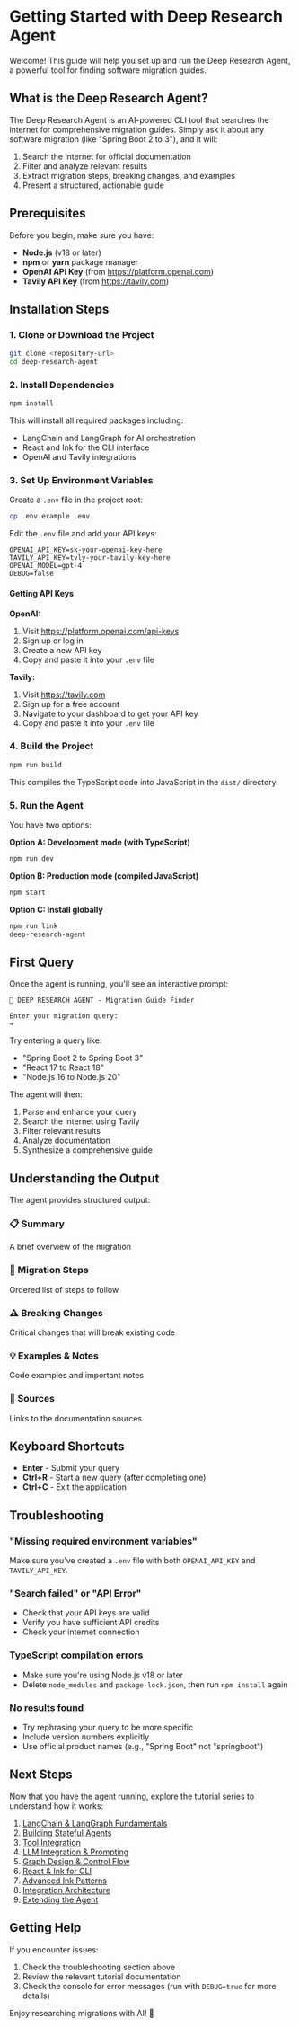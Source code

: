 # Getting Started with Deep Research Agent

Welcome! This guide will help you set up and run the Deep Research Agent, a powerful tool for finding software migration guides.

## What is the Deep Research Agent?

The Deep Research Agent is an AI-powered CLI tool that searches the internet for comprehensive migration guides. Simply ask it about any software migration (like "Spring Boot 2 to 3"), and it will:

1. Search the internet for official documentation
2. Filter and analyze relevant results
3. Extract migration steps, breaking changes, and examples
4. Present a structured, actionable guide

## Prerequisites

Before you begin, make sure you have:

- **Node.js** (v18 or later)
- **npm** or **yarn** package manager
- **OpenAI API Key** (from https://platform.openai.com)
- **Tavily API Key** (from https://tavily.com)

## Installation Steps

### 1. Clone or Download the Project

```bash
git clone <repository-url>
cd deep-research-agent
```

### 2. Install Dependencies

```bash
npm install
```

This will install all required packages including:
- LangChain and LangGraph for AI orchestration
- React and Ink for the CLI interface
- OpenAI and Tavily integrations

### 3. Set Up Environment Variables

Create a `.env` file in the project root:

```bash
cp .env.example .env
```

Edit the `.env` file and add your API keys:

```env
OPENAI_API_KEY=sk-your-openai-key-here
TAVILY_API_KEY=tvly-your-tavily-key-here
OPENAI_MODEL=gpt-4
DEBUG=false
```

#### Getting API Keys

**OpenAI:**
1. Visit https://platform.openai.com/api-keys
2. Sign up or log in
3. Create a new API key
4. Copy and paste it into your `.env` file

**Tavily:**
1. Visit https://tavily.com
2. Sign up for a free account
3. Navigate to your dashboard to get your API key
4. Copy and paste it into your `.env` file

### 4. Build the Project

```bash
npm run build
```

This compiles the TypeScript code into JavaScript in the `dist/` directory.

### 5. Run the Agent

You have two options:

**Option A: Development mode (with TypeScript)**
```bash
npm run dev
```

**Option B: Production mode (compiled JavaScript)**
```bash
npm start
```

**Option C: Install globally**
```bash
npm run link
deep-research-agent
```

## First Query

Once the agent is running, you'll see an interactive prompt:

```
🔬 DEEP RESEARCH AGENT - Migration Guide Finder

Enter your migration query:
→ 
```

Try entering a query like:
- "Spring Boot 2 to Spring Boot 3"
- "React 17 to React 18"
- "Node.js 16 to Node.js 20"

The agent will then:
1. Parse and enhance your query
2. Search the internet using Tavily
3. Filter relevant results
4. Analyze documentation
5. Synthesize a comprehensive guide

## Understanding the Output

The agent provides structured output:

### 📋 Summary
A brief overview of the migration

### 🔄 Migration Steps
Ordered list of steps to follow

### ⚠️ Breaking Changes
Critical changes that will break existing code

### 💡 Examples & Notes
Code examples and important notes

### 🔗 Sources
Links to the documentation sources

## Keyboard Shortcuts

- **Enter** - Submit your query
- **Ctrl+R** - Start a new query (after completing one)
- **Ctrl+C** - Exit the application

## Troubleshooting

### "Missing required environment variables"
Make sure you've created a `.env` file with both `OPENAI_API_KEY` and `TAVILY_API_KEY`.

### "Search failed" or "API Error"
- Check that your API keys are valid
- Verify you have sufficient API credits
- Check your internet connection

### TypeScript compilation errors
- Make sure you're using Node.js v18 or later
- Delete `node_modules` and `package-lock.json`, then run `npm install` again

### No results found
- Try rephrasing your query to be more specific
- Include version numbers explicitly
- Use official product names (e.g., "Spring Boot" not "springboot")

## Next Steps

Now that you have the agent running, explore the tutorial series to understand how it works:

1. [LangChain & LangGraph Fundamentals](./01-langchain-langgraph-basics.md)
2. [Building Stateful Agents](./02-stateful-agents.md)
3. [Tool Integration](./03-tool-integration.md)
4. [LLM Integration & Prompting](./04-llm-prompting.md)
5. [Graph Design & Control Flow](./05-graph-design.md)
6. [React & Ink for CLI](./06-react-ink-basics.md)
7. [Advanced Ink Patterns](./07-advanced-ink.md)
8. [Integration Architecture](./08-integration-architecture.md)
9. [Extending the Agent](./09-extending-the-agent.md)

## Getting Help

If you encounter issues:
1. Check the troubleshooting section above
2. Review the relevant tutorial documentation
3. Check the console for error messages (run with `DEBUG=true` for more details)

Enjoy researching migrations with AI! 🚀

